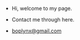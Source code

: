 - Hi, welcome to my page.

- Contact me through here.
- boplynx@gmail.com
<!---
- 
- 👀 I’m interested in -
- Coding and Aviation!
- 
- 🌱 I’m currently learning -
- C++, Java and Computer Architecture.
- 
- 💞️ I’m currently working on -
- Currently I'm working on CLI Minesweeper project.
- 
- 📫 How to reach me -
- You can contact me by adding me (@mushd_) as a friend in Discord!
--->
<!---
BobLynx/BobLynx is a ✨ special ✨ repository because its `README.md` (this file) appears on your GitHub profile.
You can click the Preview link to take a look at your changes.
--->
